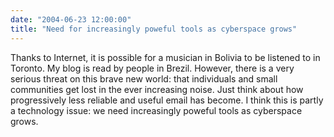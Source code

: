 ```yaml
---
date: "2004-06-23 12:00:00"
title: "Need for increasingly poweful tools as cyberspace grows"
---
```




Thanks to Internet, it is possible for a musician in Bolivia to be listened to in Toronto. My blog is read by people in Brezil. However, there is a very serious threat on this brave new world: that individuals and small communities get lost in the ever increasing noise. Just think about how progressively less reliable and useful email has become. I think this is partly a technology issue: we need increasingly poweful tools as cyberspace grows.

